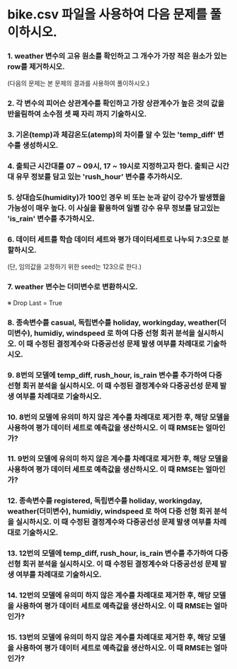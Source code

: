 # bike.csv 파일을 사용하여 다음 문제를 풀이하시오.

### 1. weather 변수의 고유 원소를 확인하고 그 개수가 가장 적은 원소가 있는 row를 제거하시오.
(다음의 문제는 본 문제의 결과를 사용하여 풀이하시오.)

### 2. 각 변수의 피어슨 상관계수를 확인하고 가장 상관계수가 높은 것의 값을 반올림하여 소수점 셋 째 자리 까지 기술하시오.

### 3. 기온(temp)과 체감온도(atemp)의 차이를 알 수 있는 'temp_diff' 변수를 생성하시오.

### 4. 출퇴근 시간대를 07 ~ 09시, 17 ~ 19시로 지정하고자 한다. 출퇴근 시간대 유무 정보를 담고 있는 'rush_hour' 변수를 추가하시오.

### 5. 상대습도(humidity)가 100인 경우 비 또는 눈과 같이 강수가 발생했을 가능성이 매우 높다. 이 사실을 활용하여 일별 강수 유무 정보를 담고있는 'is_rain' 변수를 추가하시오.

### 6. 데이터 세트를 학습 데이터 세트와 평가 데이터세트로 나누되 7:3으로 분할하시오.
(단, 임의값을 고정하기 위한 seed는 123으로 한다.)

### 7. weather 변수는 더미변수로 변환하시오.
 ※ Drop Last = True

### 8. 종속변수를 casual, 독립변수를 holiday, workingday, weather(더미변수), humidiy, windspeed 로 하여 다중 선형 회귀 분석을 실시하시오. 이 때 수정된 결정계수와 다중공선성 문제 발생 여부를 차례대로 기술하시오.

### 9. 8번의 모델에 temp_diff, rush_hour, is_rain 변수를 추가하여 다중 선형 회귀 분석을 실시하시오. 이 때 수정된 결정계수와 다중공선성 문제 발생 여부를 차례대로 기술하시오.

### 10. 8번의 모델에 유의미 하지 않은 계수를 차례대로 제거한 후, 해당 모델을 사용하여 평가 데이터 세트로 예측값을 생산하시오. 이 때 RMSE는 얼마인가?

### 11. 9번의 모델에 유의미 하지 않은 계수를 차례대로 제거한 후, 해당 모델을 사용하여 평가 데이터 세트로 예측값을 생산하시오. 이 때 RMSE는 얼마인가?

### 12. 종속변수를 registered, 독립변수를 holiday, workingday, weather(더미변수), humidiy, windspeed 로 하여 다중 선형 회귀 분석을 실시하시오. 이 때 수정된 결정계수와 다중공선성 문제 발생 여부를 차례대로 기술하시오.

### 13. 12번의 모델에 temp_diff, rush_hour, is_rain 변수를 추가하여 다중 선형 회귀 분석을 실시하시오. 이 때 수정된 결정계수와 다중공선성 문제 발생 여부를 차례대로 기술하시오.

### 14. 12번의 모델에 유의미 하지 않은 계수를 차례대로 제거한 후, 해당 모델을 사용하여 평가 데이터 세트로 예측값을 생산하시오. 이 때 RMSE는 얼마인가?

### 15. 13번의 모델에 유의미 하지 않은 계수를 차례대로 제거한 후, 해당 모델을 사용하여 평가 데이터 세트로 예측값을 생산하시오. 이 때 RMSE는 얼마인가?

